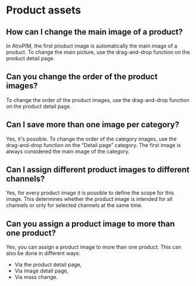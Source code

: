 # Product assets



## How can I change the main image of a product?

In AtroPIM, the first product image is automatically the main image of a product. To change the main picture, use the drag-and-drop function on the product detail page.



## Can you change the order of the product images?

To change the order of the product images, use the drag-and-drop function on the product detail page.



## Can I save more than one image per category?

Yes, it's possible. To change the order of the category images, use the drag-and-drop function on the “Detail page” category. The first image is always considered the main image of the category.



## Can I assign different product images to different channels?

Yes, for every product image it is possible to define the scope for this image. This determines whether the product image is intended for all channels or only for selected channels at the same time.



## Can you assign a product image to more than one product?

Yes, you can assign a product image to more than one product. This can also be done in different ways:

- Via the product detail page,
- Via image detail page,
- Via mass change.
